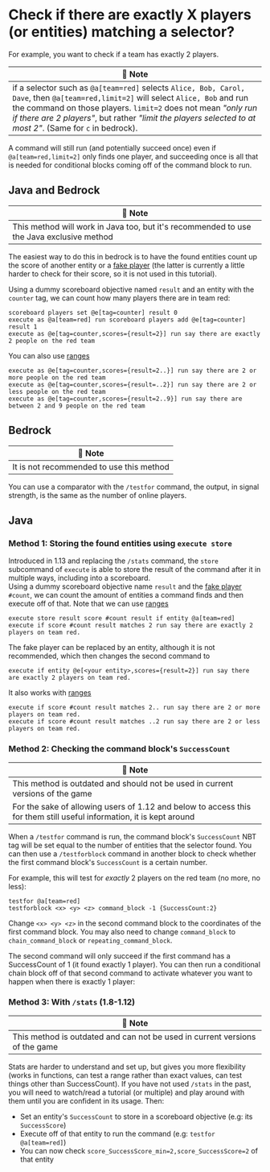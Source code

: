 # Check if there are exactly X players (or entities) matching a selector?

For example, you want to check if a team has exactly 2 players. 

| 📝 Note |
|---------|
|if a selector such as `@a[team=red]` selects `Alice, Bob, Carol, Dave`, then `@a[team=red,limit=2]` will select `Alice, Bob` and run the command on those players. `limit=2` does not mean *"only run if there are 2 players"*, but rather *"limit the players selected to at most 2"*. (Same for `c` in bedrock).|

A command will still run (and potentially succeed once) even if `@a[team=red,limit=2]` only finds one player, and succeeding once is all that is needed for conditional blocks coming off of the command block to run.

## Java and Bedrock
| 📝 Note |
|---------|
|This method will work in Java too, but it's recommended to use the Java exclusive method|

The easiest way to do this in bedrock is to have the found entities count up the score of another entity or a [fake player](/wiki/questions/fakeplayer) (the latter is currently a little harder to check for their score, so it is not used in this tutorial).

Using a dummy scoreboard objective named `result` and an entity with the `counter` tag, we can count how many players there are in team red:

```mcfunction
scoreboard players set @e[tag=counter] result 0
execute as @a[team=red] run scoreboard players add @e[tag=counter] result 1
execute as @e[tag=counter,scores={result=2}] run say there are exactly 2 people on the red team
```

You can also use [ranges](wiki/questions/ranges)

```mcfunction
execute as @e[tag=counter,scores={result=2..}] run say there are 2 or more people on the red team
execute as @e[tag=counter,scores={result=..2}] run say there are 2 or less people on the red team
execute as @e[tag=counter,scores={result=2..9}] run say there are between 2 and 9 people on the red team
```
## Bedrock
| 📝 Note |
|---------|
|It is not recommended to use this method|

You can use a comparator with the `/testfor` command, the output, in signal strength, is the same as the number of online players.

## Java 

### Method 1: Storing the found entities using `execute store`

Introduced in 1.13 and replacing the `/stats` command, the `store` subcommand of `execute` is able to store the result of the command after it in multiple ways, including into a scoreboard.  
Using a dummy scoreboard objective name `result` and the [fake player](/wiki/questions/fakeplayer) `#count`, we can count the amount of entities a command finds and then execute off of that. Note that we can use [ranges](wiki/questions/ranges)

```mcfunction
execute store result score #count result if entity @a[team=red]
execute if score #count result matches 2 run say there are exactly 2 players on team red.
```

The fake player can be replaced by an entity, although it is not recommended, which then changes the second command to  

```mcfunction
execute if entity @e[<your entity>,scores={result=2}] run say there are exactly 2 players on team red.
```
It also works with [ranges](wiki/questions/ranges)

```mcfunction
execute if score #count result matches 2.. run say there are 2 or more players on team red.
execute if score #count result matches ..2 run say there are 2 or less players on team red.
```

### Method 2: Checking the command block's `SuccessCount`

| 📝 Note |
|---------|
|This method is outdated and should not be used in current versions of the game|
|For the sake of allowing users of 1.12 and below to access this for them still useful information, it is kept around|

When a `/testfor` command is run, the command block's `SuccessCount` NBT tag will be set equal to the number of entities that the selector found. You can then use a `/testforblock` command in another block to check whether the first command block's `SuccessCount` is a certain number.

For example, this will test for *exactly* 2 players on the red team (no more, no less):

```mcfunction
testfor @a[team=red]
testforblock <x> <y> <z> command_block -1 {SuccessCount:2}
```

Change `<x> <y> <z>` in the second command block to the coordinates of the first command block. You may also need to change `command_block` to `chain_command_block` or `repeating_command_block`.

The second command will only succeed if the first command has a SuccessCount of 1 (it found exactly 1 player). You can then run a conditional chain block off of that second command to activate whatever you want to happen when there is exactly 1 player:

### Method 3: With `/stats` (1.8-1.12)

| 📝 Note |
|---------|
|This method is outdated and can not be used in current versions of the game|

Stats are harder to understand and set up, but gives you more flexibility (works in functions, can test a range rather than exact values, can test things other than SuccessCount). If you have not used `/stats` in the past, you will need to watch/read a tutorial (or multiple) and play around with them until you are confident in its usage. Then:

 * Set an entity's `SuccessCount` to store in a scoreboard objective (e.g: its `SuccessScore`)
 * Execute off of that entity to run the command (e.g: `testfor @a[team=red]`)
 * You can now check `score_SuccessScore_min=2,score_SuccessScore=2` of that entity
